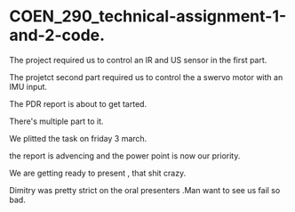 # COEN_290_technical-assignment-1-and-2-code.

The project required us to control an IR and US sensor in the first part.

The projetct second part required us to control the a swervo motor with an IMU input.

The PDR report is about to get tarted.

There's multiple part to it.

We plitted the task on friday 3 march.

the report is advencing and the power point is now our priority.

We are getting ready to present , that shit crazy.

Dimitry was pretty strict on the oral presenters .Man want to see us fail so bad.

